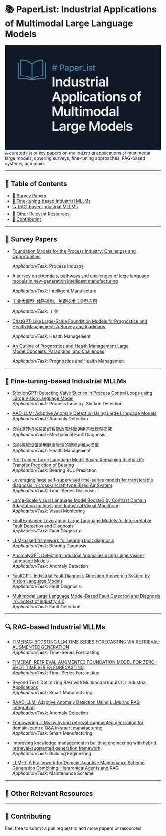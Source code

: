 # 📚 PaperList: Industrial Applications of Multimodal Large  Language Models

![Banner](cover.png)
A curated list of key papers on the industrial applications of multimodal large models, covering surveys, fine-tuning approaches, RAG-based systems, and more.

---

## 📑 Table of Contents

- [📖 Survey Papers](#-survey-papers)
- [🔧 Fine-tuning-based Industrial MLLMs](#-fine-tuning-based-industrial-mllms)
- [🔍 RAG-based Industrial MLLMs](#-rag-based-industrial-mllms)
- [📌 Other Relevant Resources](#-other-relevant-resources)
- [🤝 Contributing](#-contributing)

---

## 📖 Survey Papers

- [Foundation Models for the Process Industry: Challenges and Opportunities]()
  
  *Application/Task*: Process Industry

- [A survey on potentials, pathways and challenges of large language models in new-generation intelligent manufacturing]()
  
  *Application/Task*: Intelligent Manufacture

- [工业大模型: 体系架构、关键技术与典型应用]()
  
  *Application/Task*: 工业
  
- [ChatGPT-Like Large-Scale Foundation Models forPrognostics and Health Management: A Survey andRoadmaps]()
  
  *Application/Task*: Health Management

- [An Outline of Prognostics and Health Management Large Model:Concepts, Paradigms, and Challenges]()
  
  *Application/Task*: Prognostics and Health Management
---

## 🔧 Fine-tuning-based Industrial MLLMs

- [StictionGPT: Detecting Valve Stiction in Process Control Loops using Large Vision Language Model](https://dx.doi.org/10.2139/ssrn.5265092)  
  *Application/Task*: Process Industry, Stiction Detection

- [AAD-LLM: Adaptive Anomaly Detection Using Large Language Models]()  
  *Application/Task*: Anomaly Detection

- [面向旋转机械装备的智能故障诊断通用基础模型研究]()  
  *Application/Task*: Mechanical Fault Diagnosis

- [面向机械设备通用健康管理的智能运维大模型]()  
  *Application/Task*: Health Management
  
- [Pre-Trained Large Language Model Based Remaining Useful Life Transfer Prediction of Bearing]()  
  *Application/Task*: Bearing RUL Prediction

- [Leveraging large self-supervised time-series models for transferable diagnosis in cross-aircraft type Bleed Air System]()  
  *Application/Task*: Time-Series Diagnosis

- [Large-Scale Visual Language Model Boosted by Contrast Domain Adaptation for Intelligent Industrial Visual Monitoring]()  
  *Application/Task*: Visual Monitoring

- [FaultExplainer: Leveraging Large Language Models for Interpretable Fault Detection and Diagnosis]()  
  *Application/Task*: Fault Diagnosis

- [LLM-based framework for bearing fault diagnosis]()  
  *Application/Task*: Bearing Diagnosis

- [AnomalyGPT: Detecting Industrial Anomalies using Large Vision-Language Models]()  
  *Application/Task*: Anomaly Detection

- [FaultGPT: Industrial Fault Diagnosis Question Answering System by Vision Language Models]()  
  *Application/Task*: Fault Diagnosis

- [Multimodal Large Language Model-Based Fault Detection and Diagnosis in Context of Industry 4.0]()  
  *Application/Task*: Fault Detection
---

## 🔍 RAG-based Industrial MLLMs

- [TIMERAG: BOOSTING LLM TIME SERIES FORECASTING VIA RETRIEVAL-AUGMENTED GENERATION]()  
  *Application/Task*: Time-Series Forecasting

- [TIMERAF: RETRIEVAL-AUGMENTED FOUNDATION MODEL FOR ZERO-SHOT TIME SERIES FORECASTING]()  
  *Application/Task*: Time-Series Forecasting

- [Beyond Text: Optimizing RAG with Multimodal Inputs for Industrial Applications]()  
  *Application/Task*: Smart Manufacturing

- [RAAD-LLM: Adaptive Anomaly Detection Using LLMs and RAG Integration]()  
  *Application/Task*: Anomaly Detection
  
- [Empowering LLMs by hybrid retrieval-augmented generation for domain-centric Q&A in smart manufacturing]()  
  *Application/Task*: Smart Manufacturing

- [Improving knowledge management in building engineering with hybrid retrieval-augmented generation framework]()  
  *Application/Task*: Building Engineering

- [LLM-R: A Framework for Domain-Adaptive Maintenance Scheme Generation Combining Hierarchical Agents and RAG]()  
  *Application/Task*: Maintenance Scheme




---

## 📌 Other Relevant Resources



---

## 🤝 Contributing

Feel free to submit a pull request to add more papers or resources!


